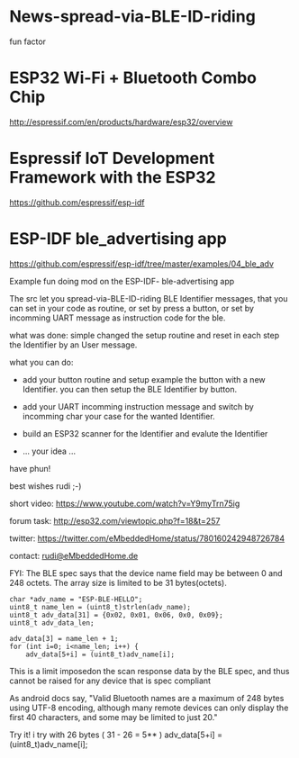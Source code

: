 # News-spread-via-BLE-ID-riding
fun factor 

# ESP32 Wi-Fi + Bluetooth Combo Chip
http://espressif.com/en/products/hardware/esp32/overview

# Espressif IoT Development Framework with the ESP32
https://github.com/espressif/esp-idf

# ESP-IDF ble_advertising app 
https://github.com/espressif/esp-idf/tree/master/examples/04_ble_adv


Example fun doing mod on the ESP-IDF- ble-advertising app

The src let you spread-via-BLE-ID-riding BLE Identifier messages,
that you can set in your code as routine, or set by press a button, 
or set by incomming UART message as instruction code for the ble.

what was done:
simple changed the setup routine and reset in each step the Identifier
by an User message.

what you can do:

- add your button routine and setup example the button with a new Identifier.
  you can then setup the BLE Identifier by button.

- add your UART incomming instruction message and switch by incomming char 
  your case for the wanted Identifier.
  
- build an ESP32 scanner for the Identifier and evalute the Identifier

- ... your idea ...


have phun!

best wishes
rudi ;-)


short video:
https://www.youtube.com/watch?v=Y9myTrn75ig

forum task:
http://esp32.com/viewtopic.php?f=18&t=257

twitter:
https://twitter.com/eMbeddedHome/status/780160242948726784

contact:
rudi@eMbeddedHome.de


FYI: 
The BLE spec says that the device name field may be between 0 and 248 octets.
The array size is limited to be 31 bytes(octets).


    char *adv_name = "ESP-BLE-HELLO";
    uint8_t name_len = (uint8_t)strlen(adv_name);
    uint8_t adv_data[31] = {0x02, 0x01, 0x06, 0x0, 0x09};  
    uint8_t adv_data_len;
    
    adv_data[3] = name_len + 1;
    for (int i=0; i<name_len; i++) {
		adv_data[5+i] = (uint8_t)adv_name[i];

		
This is a limit imposedon the scan response data by the BLE spec, 
and thus cannot be raised for any device that is spec compliant

As android docs say, "Valid Bluetooth names are a maximum of 248 bytes using UTF-8 encoding, 
although many remote devices can only display the first 40 characters, 
and some may be limited to just 20."

Try it!
i try with 26 bytes ( 31 - 26 = 5** )
	adv_data[5+i] = (uint8_t)adv_name[i];
